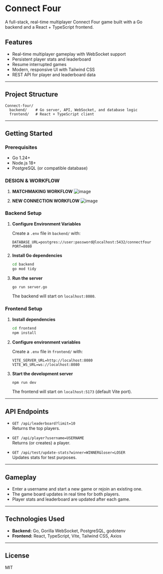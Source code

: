 # Connect Four

A full-stack, real-time multiplayer Connect Four game built with a Go backend and a React + TypeScript frontend.

## Features

- Real-time multiplayer gameplay with WebSocket support
- Persistent player stats and leaderboard
- Resume interrupted games
- Modern, responsive UI with Tailwind CSS
- REST API for player and leaderboard data

---

## Project Structure

```
Connect-four/
  backend/    # Go server, API, WebSocket, and database logic
  frontend/   # React + TypeScript client
```

---

## Getting Started

### Prerequisites

- Go 1.24+
- Node.js 18+
- PostgreSQL (or compatible database)
### DESIGN & WORKFLOW

1. **MATCHMAKING WORKFLOW**
  ![image](https://github.com/user-attachments/assets/9fa4e994-6ea2-43d3-b603-0e5d5dfbcfb0)

2. **NEW CONNECTION WORKFLOW**
  ![image](https://github.com/user-attachments/assets/c210fd41-54f2-4331-89f8-c2c3c1e0fa06)

### Backend Setup

1. **Configure Environment Variables**

   Create a `.env` file in `backend/` with:

   ```env
   DATABASE_URL=postgres://user:password@localhost:5432/connectfour
   PORT=8080
   ```

2. **Install Go dependencies**

   ```sh
   cd backend
   go mod tidy
   ```

3. **Run the server**

   ```sh
   go run server.go
   ```

   The backend will start on `localhost:8080`.

### Frontend Setup

1. **Install dependencies**

   ```sh
   cd frontend
   npm install
   ```

2. **Configure environment variables**

   Create a `.env` file in `frontend/` with:

   ```env
   VITE_SERVER_URL=http://localhost:8080
   VITE_WS_URL=ws://localhost:8080
   ```

3. **Start the development server**

   ```sh
   npm run dev
   ```

   The frontend will start on `localhost:5173` (default Vite port).

---

## API Endpoints

- `GET /api/leaderboard?limit=10`  
  Returns the top players.

- `GET /api/player?username=USERNAME`  
  Returns (or creates) a player.

- `GET /api/test/update-stats?winner=WINNER&loser=LOSER`  
  Updates stats for test purposes.

---

## Gameplay

- Enter a username and start a new game or rejoin an existing one.
- The game board updates in real time for both players.
- Player stats and leaderboard are updated after each game.

---

## Technologies Used

- **Backend:** Go, Gorilla WebSocket, PostgreSQL, godotenv
- **Frontend:** React, TypeScript, Vite, Tailwind CSS, Axios

---

## License

MIT 
